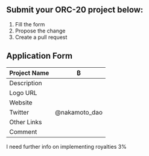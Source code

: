 ## Submit your ORC-20 project below:

1. Fill the form
2. Propose the change
3. Create a pull request

## Application Form
| Project Name  | ₿                       |
|---------------|-------------------------|
| Description   |                         |
| Logo URL      |                         |
| Website       |                         |
| Twitter       |@nakamoto_dao            |
| Other Links   |                         |
| Comment       |                         |

I need further info on implementing royalties 3%
